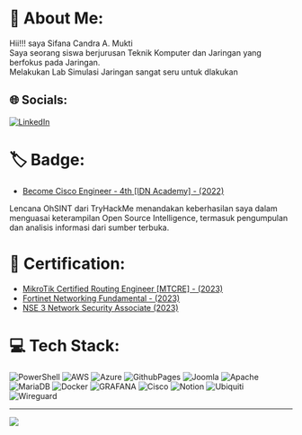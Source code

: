 # 💫 About Me:
Hii!!! saya Sifana Candra A. Mukti<br>Saya seorang siswa berjurusan Teknik Komputer dan Jaringan yang berfokus pada Jaringan.<br>Melakukan Lab Simulasi Jaringan sangat seru untuk dlakukan

## 🌐 Socials:
[![LinkedIn](https://img.shields.io/badge/LinkedIn-%230077B5.svg?logo=linkedin&logoColor=white)](https://linkedin.com/in/sifndraa15) 

# 🏷️ Badge:
- [Become Cisco Engineer - 4th [IDN Academy] - (2022)](https://drive.google.com/file/d/1eCdicSrPqcUE9uVJFgrUjhk0ft_4PfA5/view?usp=drive_link)

Lencana OhSINT dari TryHackMe menandakan keberhasilan saya dalam menguasai keterampilan Open Source Intelligence, termasuk pengumpulan dan analisis informasi dari sumber terbuka.

# 🚩 Certification:
- [MikroTik Certified Routing Engineer [MTCRE] - (2023)]([https://app.kajabi.com/certificates/96a732d2](https://drive.google.com/file/d/1dl9-dQQjF3ljsNIxp97SDot1ruKOLVZx/view?usp=drive_link))
- [Fortinet Networking Fundamental - (2023)]([https://www.credential.net/ec968e08-dae9-4e51-93f7-e57b725977f0](https://drive.google.com/file/d/1oro58wP0nOzrkkySaYbNXDaaPedeRJY5/view?usp=drive_link))
- [NSE 3 Network Security Associate (2023)]([https://training.fortinet.com/mod/customcert/verify_certificate.php?contextid=251440&code=6sUcCOGlU7&qrcode=1](https://drive.google.com/file/d/1eEpoaOyh_DR-8URru4Q-5EzzlC1UXrUy/view?usp=drive_link))
# 💻 Tech Stack:
![PowerShell](https://img.shields.io/badge/PowerShell-%235391FE.svg?style=plastic&logo=powershell&logoColor=white) ![AWS](https://img.shields.io/badge/AWS-%23FF9900.svg?style=plastic&logo=amazon-aws&logoColor=white) ![Azure](https://img.shields.io/badge/azure-%230072C6.svg?style=plastic&logo=microsoftazure&logoColor=white) ![GithubPages](https://img.shields.io/badge/github%20pages-121013?style=plastic&logo=github&logoColor=white) ![Joomla](https://img.shields.io/badge/joomla-%235091CD.svg?style=plastic&logo=joomla&logoColor=white) ![Apache](https://img.shields.io/badge/apache-%23D42029.svg?style=plastic&logo=apache&logoColor=white) ![MariaDB](https://img.shields.io/badge/MariaDB-003545?style=plastic&logo=mariadb&logoColor=white) ![Docker](https://img.shields.io/badge/docker-%230db7ed.svg?style=plastic&logo=docker&logoColor=white) ![GRAFANA](https://img.shields.io/badge/grafana-F46800.svg?style=plastic&logo=grafana&logoColor=white&color=%23F46800) ![Cisco](https://img.shields.io/badge/cisco-%23049fd9.svg?style=plastic&logo=cisco&logoColor=black) ![Notion](https://img.shields.io/badge/Notion-%23000000.svg?style=plastic&logo=notion&logoColor=white) ![Ubiquiti](https://img.shields.io/badge/ubiquiti-%230559C9.svg?style=plastic&logo=ubiquiti&logoColor=white) ![Wireguard](https://img.shields.io/badge/wireguard-%2388171A.svg?style=plastic&logo=wireguard&logoColor=white)

---
[![](https://visitcount.itsvg.in/api?id=logsiff&icon=9&color=12)](https://visitcount.itsvg.in)

<!-- Proudly created with GPRM ( https://gprm.itsvg.in ) -->
